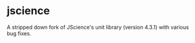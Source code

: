 jscience
========

A stripped down fork of JScience's unit library (version 4.3.1) with various bug fixes.

